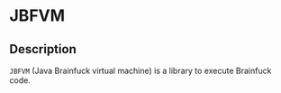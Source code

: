 # JBFVM

## Description
`JBFVM` (Java Brainfuck virtual machine) is a library to execute Brainfuck code.